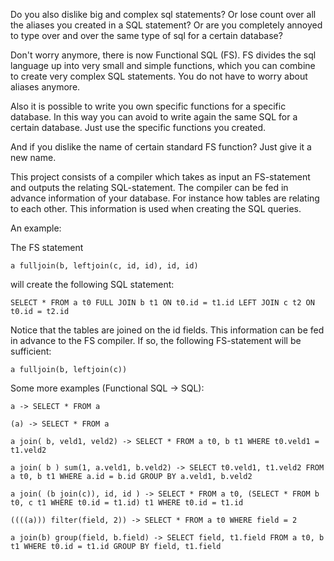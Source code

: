 Do you also dislike big and complex sql statements?
Or lose count over all the aliases you created in a SQL statement?
Or are you completely annoyed to type over and over the same type
of sql for a certain database?

Don't worry anymore, there is now Functional SQL (FS). FS divides the sql language
up into very small and simple functions, which you can combine to create very complex SQL statements. 
You do not have to worry about aliases anymore.

Also it is possible to write you own specific functions for 
a specific database. In this way you can avoid to write again the same SQL for a certain database. Just use
the specific functions you created. 

And if you dislike the name of certain standard FS function? Just give it a new name.

This project consists of a compiler which takes as input an FS-statement and outputs the relating SQL-statement. The compiler can be fed
in advance information of your database. For instance how tables are relating to each other. This information
is used when creating the SQL queries.

An example:

The FS statement 

    a fulljoin(b, leftjoin(c, id, id), id, id) 
    
will create the following SQL statement:

    SELECT * FROM a t0 FULL JOIN b t1 ON t0.id = t1.id LEFT JOIN c t2 ON t0.id = t2.id

Notice that the tables are joined on the id fields. This information can be fed in advance to the FS compiler. If so,
the following FS-statement will be sufficient:

    a fulljoin(b, leftjoin(c))

Some more examples (Functional SQL -> SQL):

    a -> SELECT * FROM a

    (a) -> SELECT * FROM a

    a join( b, veld1, veld2) -> SELECT * FROM a t0, b t1 WHERE t0.veld1 = t1.veld2

    a join( b ) sum(1, a.veld1, b.veld2) -> SELECT t0.veld1, t1.veld2 FROM a t0, b t1 WHERE a.id = b.id GROUP BY a.veld1, b.veld2

    a join( (b join(c)), id, id ) -> SELECT * FROM a t0, (SELECT * FROM b t0, c t1 WHERE t0.id = t1.id) t1 WHERE t0.id = t1.id

    ((((a))) filter(field, 2)) -> SELECT * FROM a t0 WHERE field = 2
    
    a join(b) group(field, b.field) -> SELECT field, t1.field FROM a t0, b t1 WHERE t0.id = t1.id GROUP BY field, t1.field